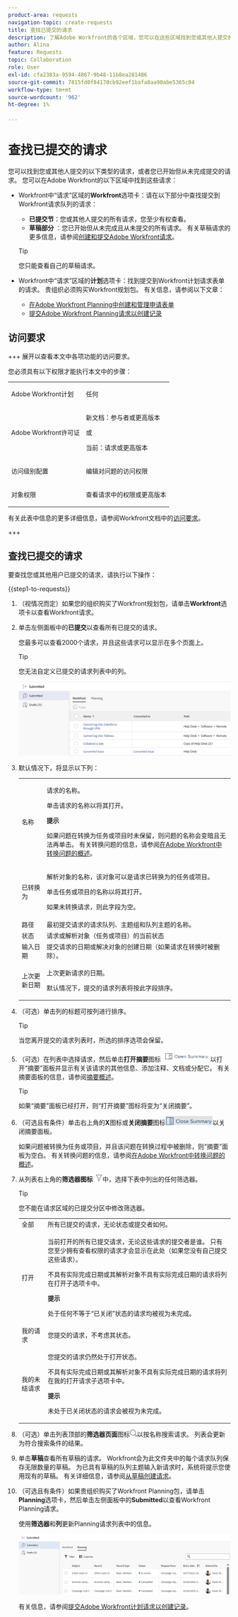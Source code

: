 ```yaml
---
product-area: requests
navigation-topic: create-requests
title: 查找已提交的请求
description: 了解Adobe Workfront的各个区域，您可以在这些区域找到您或其他人提交的请求，或者您从未提交并另存为草稿的请求。
author: Alina
feature: Requests
topic: Collaboration
role: User
exl-id: cfa2383a-9594-4867-9b48-11b8ea281486
source-git-commit: 7815fd0f84170cb92eef1bafa8aa90abe5365c04
workflow-type: tm+mt
source-wordcount: '962'
ht-degree: 1%

---
```


# 查找已提交的请求

<!--<span class="preview">The highlighted information on this page refers to functionality not yet generally available. It is available only in the Preview environment for all customers. After the monthly releases to Production, the same features are also available in the Production environment for customers who enabled fast releases. </span>   

<span class="preview">For information about fast releases, see [Enable or disable fast releases for your organization](/help/quicksilver/administration-and-setup/set-up-workfront/configure-system-defaults/enable-fast-release-process.md). </span>-->

您可以找到您或其他人提交的以下类型的请求，或者您已开始但从未完成提交的请求。 您可以在Adobe Workfront的以下区域中找到这些请求：

* Workfront中“请求”区域的&#x200B;**Workfront**&#x200B;选项卡：请在以下部分中查找提交到Workfront请求队列的请求：
   * **已提交节**：您或其他人提交的所有请求，您至少有权查看。
   * **草稿部分** ：您已开始但从未完成且从未提交的所有请求。 有关草稿请求的更多信息，请参阅[创建和提交Adobe Workfront请求](../../../manage-work/requests/create-requests/create-submit-requests.md)。

  >[!TIP]
  >
  >您只能查看自己的草稿请求。

* Workfront中“请求”区域的&#x200B;**计划**&#x200B;选项卡：找到提交到Workfront计划请求表单的请求。 贵组织必须购买Workfront规划包。 有关信息，请参阅以下文章：

   * [在Adobe Workfront Planning中创建和管理申请表单](/help/quicksilver/planning/requests/create-request-form.md)
   * [提交Adobe Workfront Planning请求以创建记录](/help/quicksilver/planning/requests/submit-requests.md)


## 访问要求

+++ 展开以查看本文中各项功能的访问要求。

您必须具有以下权限才能执行本文中的步骤：

<table style="table-layout:auto"> 
 <col> 
 <col> 
 <tbody> 
  <tr> 
   <td role="rowheader">Adobe Workfront计划</td> 
   <td> <p>任何 </p> </td> 
  </tr> 
  <tr> 
   <td role="rowheader">Adobe Workfront许可证</td> 
   <td> <p>新文档：参与者或更高版本</p>
   或
   <p>当前：请求或更高版本</p>
    </td> 
  </tr> 
  <tr> 
   <td role="rowheader">访问级别配置</td> 
   <td><p>编辑对问题的访问权限</p></td> 
  </tr>
  <tr>
   <td role="rowheader">对象权限</td> 
   <td><p>查看请求中的权限或更高版本</p></td> 
  </tr> 
 </tbody> 
</table>

有关此表中信息的更多详细信息，请参阅Workfront文档中的[访问要求](/help/quicksilver/administration-and-setup/add-users/access-levels-and-object-permissions/access-level-requirements-in-documentation.md)。

+++

## 查找已提交的请求

要查找您或其他用户已提交的请求，请执行以下操作：

{{step1-to-requests}}

1. （视情况而定）如果您的组织购买了Workfront规划包，请单击&#x200B;**Workfront**&#x200B;选项卡以查看Workfront请求。
1. 单击左侧面板中的&#x200B;**已提交**&#x200B;以查看所有已提交的请求。

   您最多可以查看2000个请求，并且这些请求可以显示在多个页面上。

   >[!TIP]
   >
   >您无法自定义已提交的请求列表中的列。

   ![](assets/nwe-submitted-requests-new-list-350x57.png)


1. 默认情况下，将显示以下列：

   <table style="table-layout:auto"> 
      <col> 
      <col> 
      <tbody> 
      <tr> 
         <td role="rowheader">名称</td> 
         <td> <p>请求的名称。</p> <p>单击请求的名称以将其打开。 </p> <p><b>提示</b>

   如果问题在转换为任务或项目时未保留，则问题的名称会变暗且无法再单击。 有关转换问题的信息，请参阅<a href="../../../manage-work/issues/convert-issues/convert-issues.md" class="MCXref xref">在Adobe Workfront中转换问题的概述</a>。 </p> </td>
   </tr> 
      <tr> 
         <td role="rowheader">已转换为</td> 
         <td> <p>解析对象的名称，该对象可以是请求已转换为的任务或项目。 </p> <p>单击任务或项目的名称以将其打开。 </p> <p>如果未转换请求，则此字段为空。 </p> </td> 
      </tr> 
      <tr> 
         <td role="rowheader">路径</td> 
         <td>最初提交请求的请求队列、主题组和队列主题的名称。 </td> 
      </tr> 
      <tr> 
         <td role="rowheader">状态</td> 
         <td>请求或解析对象（任务或项目）的当前状态</td> 
      </tr> 
      <tr> 
         <td role="rowheader">输入日期</td> 
         <td>提交请求的日期或解决对象的创建日期（如果请求在转换时被删除）。 </td> 
      </tr> 
      <tr> 
         <td role="rowheader">上次更新日期</td> 
         <td> <p>上次更新请求的日期。</p> <p>默认情况下，提交的请求列表将按此字段排序。 </p> </td> 
      </tr> 
      </tbody> 
      </table>

1. （可选）单击列的标题可按列进行排序。

   >[!TIP]
   >
   >当您离开提交的请求列表时，所选的排序选项会保留。

1. （可选）在列表中选择请求，然后单击&#x200B;**打开摘要**&#x200B;图标![](assets/open-summary-with-text-nwe.png)以打开“摘要”面板并显示有关该请求的其他信息、添加注释、文档或分配它。 有关摘要面板的信息，请参阅[摘要概述](../../../workfront-basics/the-new-workfront-experience/summary-overview.md)。

   >[!TIP]
   >
   >如果“摘要”面板已经打开，则“打开摘要”图标将变为“关闭摘要”。

1. （可选且有条件）单击右上角的&#x200B;**X**&#x200B;图标或&#x200B;**关闭摘要**&#x200B;图标![](assets/close-summary-with-text-nwe.png)以关闭摘要面板。

   如果问题被转换为任务或项目，并且该问题在转换过程中被删除，则“摘要”面板为空白。 有关转换问题的信息，请参阅[在Adobe Workfront中转换问题的概述](../../../manage-work/issues/convert-issues/convert-issues.md)。

1. 从列表右上角的&#x200B;**筛选器图标** ![](assets/filter-nwepng.png)中，选择下表中列出的任何筛选器。

   >[!TIP]
   >
   >您不能在请求区域的已提交分区中修改筛选器。

   <table style="table-layout:auto"> 
    <col> 
    <col> 
    <tbody> 
     <tr> 
      <td role="rowheader">全部</td> 
      <td>所有已提交的请求，无论状态或提交者如何。</td> 
     </tr> 
     <tr> 
      <td role="rowheader">打开</td> 
      <td> <p>当前打开的所有已提交请求，无论这些请求的提交者是谁。 只有您至少拥有查看权限的请求才会显示在此处（如果您没有自己提交这些请求）。 </p> <p>不具有实际完成日期或其解析对象不具有实际完成日期的请求将列在打开子选项卡中。</p> <p><b>提示</b>

   处于任何不等于“已关闭”状态的请求均被视为未完成。</p> </td>
   </tr> 
     <tr> 
      <td role="rowheader">我的请求</td> 
      <td>您提交的请求，不考虑其状态。 </td> 
     </tr> 
     <tr> 
      <td role="rowheader">我的未结请求</td> 
      <td> <p>您提交的请求仍然处于打开状态。 </p> <p>不具有实际完成日期或其解析对象不具有实际完成日期的请求将列在我的打开请求子选项卡中。 </p> <p><b>提示</b>

   未处于已关闭状态的请求会被视为未完成。</p> </td>
   </tr> 
    </tbody> 
   </table>

1. （可选）单击列表顶部的&#x200B;**筛选器页面**&#x200B;图标![](assets/search-icon.png)以按名称搜索请求。 列表会更新为符合搜索条件的结果。

   <!--
   <li value="9" data-mc-conditions="QuicksilverOrClassic.Draft mode"> <p>Click the <strong>Complete</strong> subtab to view requests that have been completed.</p> <p>(NOTE: this step will stay drafted even after release. We can't see Completed at this time!) <br>Requests with an Actual Completion Date or whose resolving object has an Actual Completion Date are listed in the Complete subtab.<br>Once a request receives an Actual Completion Date, it stays in the Recently Completed area for 10 business days. After that, it is moved to the Completed area. <br>For information about resolving and resolvable objects, see the article <a href="../../../manage-work/issues/convert-issues/resolving-and-resolvable-objects.md" class="MCXref xref">Overview of Resolving and Resolvable Objects </a>.</p> </li>
   -->

   <!--
   <li value="10" data-mc-conditions="QuicksilverOrClassic.Draft mode">(Optional) Select an option from the <strong>Sort by</strong> drop-down menu to sort the requests by the following criteria:   (NOTE: this step will stay drafted even after release. We can't see Completed at this time!)  
   <ul>
   <li><strong>Assigned To</strong>: Requests are sorted alphabetically by the name of the assignee using the following criteria: 
   <ul>
   <li>All requests assigned to users are sorted first, in the order of the users' names.</li>
   <li>Requests assigned to job roles are sorted secondly, in the order of the job roles' names and are listed after all the requests assigned to users.</li>
   <li>Requests that are assigned to teams are sorted last, in the order of the teams' names and are listed after all the requests assigned to users and those assigned to job roles.</li>
   <li>All unassigned requests are listed last, in the order of their Entry Date. </li>
   </ul></li>
   <li><strong>Submitted On</strong>: Requests are sorted chronologically by the date when they were submitted.</li>
   <li><strong>Recently Updated</strong> (this is the default): Requests are sorted chronologically by the date of their last update.</li>
   <li><strong>Name</strong>: Requests are sorted alphabetically by name. </li>
   <li><strong>Priority</strong>: Requests are sorted in the order of their priority.</li>
   <li><strong>Queue</strong>: Requests are sorted alphabetically by the name of the requests queue where they were submitted. </li>
   <li><strong>Status</strong>: Requests are sorted alphabetically by their status. </li>
   </ul></li>
   -->

1. 单击&#x200B;**草稿**&#x200B;查看所有草稿的请求。 Workfront会为此文件夹中的每个请求队列保存无限数量的草稿。 为已具有草稿的队列主题输入新请求时，系统将提示您使用现有的草稿。 有关详细信息，请参阅[从草稿创建请求](../../../manage-work/requests/create-requests/create-requests-from-drafts.md)。

1. （可选且有条件）如果贵组织购买了Workfront Planning包，请单击&#x200B;**Planning**&#x200B;选项卡，然后单击左侧面板中的&#x200B;**Submitted**&#x200B;以查看Workfront Planning请求。

   使用&#x200B;**筛选器**&#x200B;和&#x200B;**列**&#x200B;更新Planning请求列表中的信息。

   ![](assets/workfront-planning-tab-submitted-section-in-requests-area.png)

   有关信息，请参阅[提交Adobe Workfront计划请求以创建记录](/help/quicksilver/planning/requests/submit-requests.md)。


